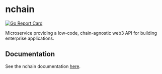 # nchain

[![Go Report Card](https://goreportcard.com/badge/github.com/provideplatform/nchain)](https://goreportcard.com/report/github.com/provideplatform/nchain)

Microservice providing a low-code, chain-agnostic web3 API for building enterprise applications.

## Documentation

See the nchain documentation [here](https://docs.provide.services/api/rest-api-v1/nchain).
